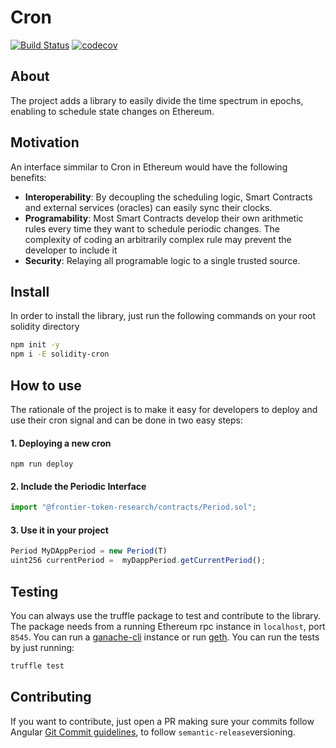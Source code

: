 # Cron

[![Build Status](https://travis-ci.com/carlos-buendia/cron-solidity.svg?token=DJeMzxJJncp3nRaEUuxH&branch=develop)](https://travis-ci.com/carlos-buendia/cron-solidity)
[![codecov](https://codecov.io/gh/Frontier-project/cron/branch/master/graph/badge.svg?token=BGbU5Q6IRV)](https://codecov.io/gh/Frontier-project/cron)



## About

The project adds a library to easily divide the time spectrum in epochs, enabling to schedule state changes on Ethereum. 

## Motivation

An interface simmilar to Cron in Ethereum would have the following benefits: 

 * **Interoperability**: By decoupling the scheduling logic, Smart Contracts and external services (oracles) can easily sync their clocks.
 * **Programability**: Most Smart Contracts develop their own arithmetic rules every time they want to schedule periodic changes. The complexity of coding an arbitrarily complex rule may prevent the developer to include it
 * **Security**: Relaying all programable logic to a single trusted source.


## Install
In order to install the library, just run the following commands on your root solidity directory

```bash
npm init -y
npm i -E solidity-cron
```

## How to use

The rationale of the project is to make it easy for developers to deploy and use their cron signal and can be done in two easy steps: 

#### 1. Deploying a new cron
  `npm run deploy`
  
#### 2. Include the Periodic Interface

```javascript
import "@frontier-token-research/contracts/Period.sol";
```

#### 3. Use it in your project

```javascript
Period MyDAppPeriod = new Period(T)
uint256 currentPeriod =  myDappPeriod.getCurrentPeriod();
```


## Testing

You can always use the truffle package to test and contribute to the library. The package needs from a running Ethereum rpc instance in `localhost`, port `8545`. You can run a [ganache-cli](https://github.com/trufflesuite/ganache-cli) instance or run [geth](https://github.com/ethereum/go-ethereum). You can run the tests by just running:

```bash
truffle test
```


## Contributing

If you want to contribute, just open a PR making sure your commits follow Angular [Git Commit guidelines](https://github.com/angular/angular.js/blob/master/DEVELOPERS.md#-git-commit-guidelines), to follow `semantic-release`versioning.

